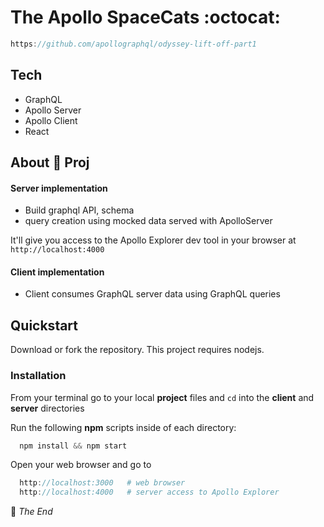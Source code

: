 # The Apollo SpaceCats  :octocat:  &nbsp; &nbsp;      

```js
https://github.com/apollographql/odyssey-lift-off-part1
```

## Tech 

- GraphQL 
- Apollo Server 
- Apollo Client 
- React



## About 🥝 Proj

#### **Server** implementation

- Build graphql API, schema        
- query creation using mocked data served with ApolloServer

It'll give you access to the Apollo Explorer dev tool in your browser at `http://localhost:4000`

#### **Client** implementation

- Client consumes GraphQL server data using GraphQL queries



## Quickstart

Download or fork the repository. This project requires nodejs.

### Installation
  
From your terminal go to your local **project** files and `cd` into the **client** and **server** directories

Run the following **npm** scripts inside of each directory:

```js
  npm install && npm start
```

Open your web browser and go to 

```js
  http://localhost:3000   # web browser
  http://localhost:4000   # server access to Apollo Explorer 
```


:100: _The End_
